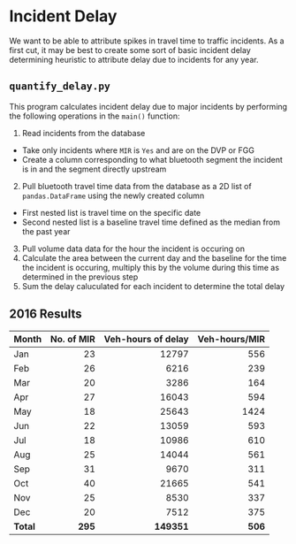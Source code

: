 # Incident Delay

We want to be able to attribute spikes in travel time to traffic incidents. As a first cut, it may be best to create some sort of basic incident delay determining heuristic to attribute delay due to incidents for any year. 

## `quantify_delay.py` 
This program calculates incident delay due to major incidents by performing the following operations in the `main()` function:
1. Read incidents from the database
  - Take only incidents where `MIR` is `Yes` and are on the DVP or FGG
  - Create a column corresponding to what bluetooth segment the incident is in and the segment directly upstream
2. Pull bluetooth travel time data from the database as a 2D list of `pandas.DataFrame` using the newly created column
  - First nested list is travel time on the specific date
  - Second nested list is a baseline travel time defined as the median from the past year
3. Pull volume data data for the hour the incident is occuring on
4. Calculate the area between the current day and the baseline for the time the incident is occuring, multiply this by the volume during this time as determined in the previous step
5. Sum the delay caluculated for each incident to determine the total delay

## 2016 Results

| Month | No. of MIR| Veh-hours of delay  | Veh-hours/MIR |
|---|---:|---:| ---:|
| Jan |23|12797|556|
| Feb |26|6216|239|
| Mar |20|3286|164|
| Apr |27|16043|594|
| May |18|25643|1424|
| Jun |22|13059|593|
| Jul |18|10986|610|
| Aug |25|14044|561|
| Sep |31|9670|311|
| Oct |40|21665|541|
| Nov |25|8530|337|
| Dec |20|7512|375|
|**Total**|**295**|**149351**|**506**|



